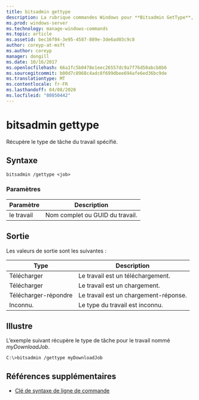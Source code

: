 ```yaml
---
title: bitsadmin gettype
description: La rubrique commandes Windows pour **Bitsadmin GetType**, qui récupère le type de tâche du travail spécifié.
ms.prod: windows-server
ms.technology: manage-windows-commands
ms.topic: article
ms.assetid: bec16f04-3e95-4587-889e-3de6ad03c9c8
author: coreyp-at-msft
ms.author: coreyp
manager: dongill
ms.date: 10/16/2017
ms.openlocfilehash: 66a1fc5b0478e1eec26557dc9a7f76d50abcb8b6
ms.sourcegitcommit: b00d7c8968c4adc8f699dbee694afe6ed36bc9de
ms.translationtype: MT
ms.contentlocale: fr-FR
ms.lasthandoff: 04/08/2020
ms.locfileid: "80850442"
---
```

# <a name="bitsadmin-gettype"></a>bitsadmin gettype

Récupère le type de tâche du travail spécifié.

## <a name="syntax"></a>Syntaxe

```
bitsadmin /gettype <job>
```

### <a name="parameters"></a>Paramètres

| Paramètre | Description |
| -------------- | -------------- |
| le travail | Nom complet ou GUID du travail. |

## <a name="output"></a>Sortie

Les valeurs de sortie sont les suivantes :

| Type | Description |
| --------------- | ----------- |
| Télécharger | Le travail est un téléchargement. |
| Télécharger | Le travail est un chargement. |
| Télécharger-répondre | Le travail est un chargement-réponse. |
| Inconnu. | Le type du travail est inconnu. |

## <a name="examples"></a><a name=BKMK_examples></a>Illustre

L’exemple suivant récupère le type de tâche pour le travail nommé *myDownloadJob*.

```
C:\>bitsadmin /gettype myDownloadJob
```

## <a name="additional-references"></a>Références supplémentaires

- [Clé de syntaxe de ligne de commande](command-line-syntax-key.md)